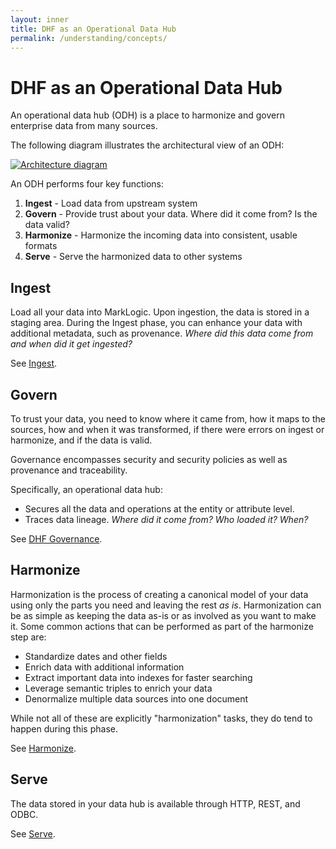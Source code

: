 ```yaml
---
layout: inner
title: DHF as an Operational Data Hub
permalink: /understanding/concepts/
---
```


# DHF as an Operational Data Hub

An operational data hub (ODH) is a place to harmonize and govern enterprise data from many sources.

The following diagram illustrates the architectural view of an ODH:

<a href="{{site.baseurl}}/images/odh-arch-lg.png">
  <img src="{{site.baseurl}}/images/odh-arch.png" alt="Architecture diagram"/>
</a>

An ODH performs four key functions:

1. **Ingest** - Load data from upstream system
1. **Govern** - Provide trust about your data. Where did it come from? Is the data valid?
1. **Harmonize** - Harmonize the incoming data into consistent, usable formats
1. **Serve** - Serve the harmonized data to other systems


## Ingest

Load all your data into MarkLogic. Upon ingestion, the data is stored in a staging area. During the Ingest phase, you can enhance your data with additional metadata, such as provenance. _Where did this data come from and when did it get ingested?_

See [Ingest](/ingest/).


## Govern
To trust your data, you need to know where it came from, how it maps to the sources, how and when it was transformed, if there were errors on ingest or harmonize, and if the data is valid.

Governance encompasses security and security policies as well as provenance and traceability.

Specifically, an operational data hub:
- Secures all the data and operations at the entity or attribute level.
- Traces data lineage. _Where did it come from? Who loaded it? When?_

See [DHF Governance](/govern/).


## Harmonize

Harmonization is the process of creating a canonical model of your data using only the parts you need and leaving the rest *as is*. Harmonization can be as simple as keeping the data as-is or as involved as you want to make it. Some common actions that can be performed as part of the harmonize step are:

- Standardize dates and other fields
- Enrich data with additional information
- Extract important data into indexes for faster searching
- Leverage semantic triples to enrich your data
- Denormalize multiple data sources into one document

While not all of these are explicitly "harmonization" tasks, they do tend to happen during this phase.

See [Harmonize](/harmonize/).


## Serve
The data stored in your data hub is available through HTTP, REST, and ODBC.

See [Serve](/serve/).

